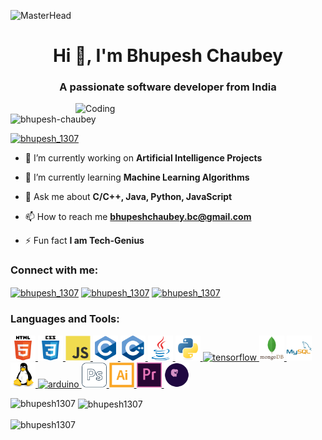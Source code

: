 ![MasterHead](https://mir-s3-cdn-cf.behance.net/project_modules/fs/54b6c068097599.5b50bca476b9b.gif)
<h1 align="center">Hi 👋, I'm Bhupesh Chaubey</h1>
<h3 align="center">A passionate software developer from India</h3>
<img align="right" alt="Coding" width="400" src="https://i.pinimg.com/originals/e1/1f/85/e11f8529f2151c06881ee4c98afaec72.gif">
<p align="left"> <img src="https://komarev.com/ghpvc/?username=bhupesh-chaubey&label=Profile%20views&color=0e75b6&style=flat" alt="bhupesh-chaubey" /> </p>


<p align="left"> <a href="https://twitter.com/bhupesh_1307" target="blank"><img src="https://img.shields.io/twitter/follow/bhupesh_1307?logo=twitter&style=for-the-badge" alt="bhupesh_1307" /></a> </p>

- 🔭 I’m currently working on **Artificial Intelligence Projects**

- 🌱 I’m currently learning **Machine Learning Algorithms**

- 💬 Ask me about **C/C++, Java, Python, JavaScript**

- 📫 How to reach me **bhupeshchaubey.bc@gmail.com**

- ⚡ Fun fact **I am Tech-Genius**

<h3 align="left">Connect with me:</h3>
<p align="left">
<a href="https://twitter.com/bhupesh_1307" target="blank"><img align="center" src="https://raw.githubusercontent.com/rahuldkjain/github-profile-readme-generator/master/src/images/icons/Social/twitter.svg" alt="bhupesh_1307" height="30" width="40" /></a>
<a href="https://instagram.com/bhupesh_1307" target="blank"><img align="center" src="https://raw.githubusercontent.com/rahuldkjain/github-profile-readme-generator/master/src/images/icons/Social/instagram.svg" alt="bhupesh_1307" height="30" width="40" /></a>
<a href="https://www.behance.net/bhupesh_1307" target="blank"><img align="center" src="https://raw.githubusercontent.com/rahuldkjain/github-profile-readme-generator/master/src/images/icons/Social/behance.svg" alt="bhupesh_1307" height="30" width="40" /></a>
</p>

<h3 align="left">Languages and Tools:</h3>
<p align="left"> <a href="https://www.w3.org/html/" target="_blank" rel="noreferrer"> <img src="https://raw.githubusercontent.com/devicons/devicon/master/icons/html5/html5-original-wordmark.svg" alt="html5" width="40" height="40"/> </a> <a href="https://www.w3schools.com/css/" target="_blank" rel="noreferrer"> <img src="https://raw.githubusercontent.com/devicons/devicon/master/icons/css3/css3-original-wordmark.svg" alt="css3" width="40" height="40"/> <a href="https://developer.mozilla.org/en-US/docs/Web/JavaScript" target="_blank" rel="noreferrer"> <img src="https://raw.githubusercontent.com/devicons/devicon/master/icons/javascript/javascript-original.svg" alt="javascript" width="40" height="40"/> </a> </a> <a href="https://www.cprogramming.com/" target="_blank" rel="noreferrer"> <img src="https://raw.githubusercontent.com/devicons/devicon/master/icons/c/c-original.svg" alt="c" width="40" height="40"/> </a> <a href="https://www.w3schools.com/cpp/" target="_blank" rel="noreferrer"> <img src="https://raw.githubusercontent.com/devicons/devicon/master/icons/cplusplus/cplusplus-original.svg" alt="cplusplus" width="40" height="40"/> </a> <a href="https://www.java.com" target="_blank" rel="noreferrer"> <img src="https://raw.githubusercontent.com/devicons/devicon/master/icons/java/java-original.svg" alt="java" width="40" height="40"/> </a> <a href="https://www.python.org" target="_blank" rel="noreferrer"> <img src="https://raw.githubusercontent.com/devicons/devicon/master/icons/python/python-original.svg" alt="python" width="40" height="40"/> </a> <a href="https://www.tensorflow.org" target="_blank" rel="noreferrer"> <img src="https://www.vectorlogo.zone/logos/tensorflow/tensorflow-icon.svg" alt="tensorflow" width="40" height="40"/> </a> <a href="https://www.mongodb.com/" target="_blank" rel="noreferrer"> <img src="https://raw.githubusercontent.com/devicons/devicon/master/icons/mongodb/mongodb-original-wordmark.svg" alt="mongodb" width="40" height="40"/> </a> <a href="https://www.mysql.com/" target="_blank" rel="noreferrer"> <img src="https://raw.githubusercontent.com/devicons/devicon/master/icons/mysql/mysql-original-wordmark.svg" alt="mysql" width="40" height="40"/> </a> <a href="https://www.kali.org/" target="_blank" rel="noreferrer"> <img src="https://github.com/devicons/devicon/blob/master/icons/linux/linux-original.svg" alt="linux" width="40" height="40"/> </a> <a href="https://www.arduino.cc/" target="_blank" rel="noreferrer"> <img src="https://cdn.worldvectorlogo.com/logos/arduino-1.svg" alt="arduino" width="40" height="40"/> </a> <a href="https://www.photoshop.com/en" target="_blank" rel="noreferrer"> <img src="https://raw.githubusercontent.com/devicons/devicon/master/icons/photoshop/photoshop-line.svg" alt="photoshop" width="40" height="40"/> </a> <a href="https://www.adobe.com/illustrator/en" target="_blank" rel="noreferrer"> <img src="https://github.com/devicons/devicon/blob/master/icons/illustrator/illustrator-line.svg" alt="illustrator" width="40" height="40"/> </a> <a href="https://www.adobe.com/premierepro/en" target="_blank" rel="noreferrer"> <img src="https://github.com/devicons/devicon/blob/master/icons/premierepro/premierepro-original.svg" alt="premiere pro" width="40" height="40"/> </a> <a href="https://www.adobe.com/products/aftereffects" target="_blank" rel="noreferrer"> <img src="https://github.com/devicons/devicon/blob/master/icons/aftereffects/aftereffects-original.svg" alt="after effects" width="40" height="40"/> </a> </p>

<p><img align="left" src="https://github-readme-stats.vercel.app/api/top-langs?username=bhupesh1307&show_icons=true&locale=en&layout=compact" alt="bhupesh1307" /></p>

<p>&nbsp;<img align="center" src="https://github-readme-stats.vercel.app/api?username=bhupesh1307&show_icons=true&locale=en" alt="bhupesh1307" /></p>

<p><img align="center" src="https://github-readme-streak-stats.herokuapp.com/?user=bhupesh1307&" alt="bhupesh1307" /></p>
